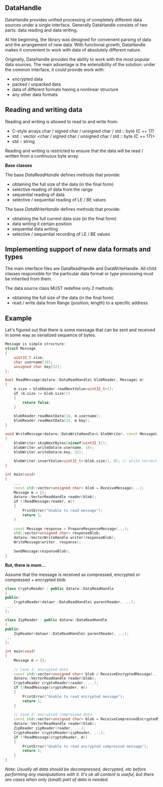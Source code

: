 ## DataHandle
DataHandle provides unified processing of completely different data sources under a single interface.
Generally DataHandle consists of two parts: data reading and data writing.

At hte beginning, the library was designed for convenient parsing of data and the arrangement of new data.
With functional growth, DataHandle makes it convenient to work with data of absolutely different nature.

Originally, DataHandle provides the ability to work with the most popular data sources.
The main advantage is the extensibility of the solution: under the common interface, it could provide work with:
 - encrypted data
 - packed / unpacked data
 - data of different formats having a nonlinear structure
 - any other data formats

## Reading and writing data
Reading and writing is allowed to read to and write from:
 - C-style arrays char / signed char / unsigned char / std :: byte (C ++ 17)
 - std :: vector <char / signed char / unsigned char / std :: byte (C ++ 17)>
 - std :: string
 
Reading and writing is restricted to ensure that the data will be read / written from a continuous byte array.


**Base classes**

The base _DataReadHandle_ defines methods that provide:
 - obtaining the full size of the data (in the final form)
 - selective reading of data from the range
 - sequential reading of data
 - selective / sequential reading of LE / BE values

The base _DataWriteHandle_ defines methods that provide:
 - obtaining the full current data size (in the final form)
 - data writing it certain position
 - sequential data writing
 - selective / sequential recording of LE / BE values

## Implementing support of new data formats and types
The main interface files are DataReadHandle and DataWriteHandle.
All child classes responsible for the particular data format or type processing must be inherited from them.

The data source class MUST redefine only 2 methods:
 - obtaining the full size of the data (in the final form)
 - read / write data from Range (position; length) to a specific address

## Example

Let's figured out that there is some message that can be sent and received in some way as serialized sequence of bytes.

```c++
Message is simple structure:
struct Message
{
    uint32_t size;
    char username[16];
    unsigned char key[32];
};

bool ReadMessage(datarw::DataReadHandle& blobReader, Message& m)
{
    m.size = blobReader.readNextValue<uint32_t>();
    if (m.size != blob.size())
    {
        return false;
    }
    
    blobReader.readNextData(16, m.username);
    blobReader.readNextData(32, m.key);
}

void WriteMessage(datarw::DataWriteHandle>& blobWriter, const Message& m)
{
    blobWriter.skipNextBytes(sizeof(uint32_t));
    blobWriter.writeData(m.username, 16);
    blobWriter.writeData(m.key, 32);
    
    blobWriter.insertValue<uint32_t>(blob.size(), 0); // write correct message size
}

int main(void)
{
    ...
    const std::vector<unsigned char> blob = ReceiveMessage(...);
    Message m = {};
    datarw::VectorReadHandle reader(blob);
    if (!ReadMessage(reader, m))
    {
        PrintError("Unable to read message");
        return 1;
    }
    
    const Message response = PrepareResponseMessage(...);
    std::vector<unsigned char> responseBlob;
    datarw::VectorWriteHandle writer(responseBlob);
    WriteMessage(writer, response);
    
    SendMessage(responseBlob);
}
```

**But, there is more...**

Assume that the message is received as compressed, encrypted or compressed + encrypted blob

```c++
class CryptoReader : public datarw::DataReadHandle
{
public:
    CryptoReader(datawr::DataReadHandle& parentReader, ...);
...
};

class ZipReader : public datarw::DataReadHandle
{
public:
    ZipReader(datawr::DataReadHandle& parentReader, ...);
...
};

int main(void)
{
    Message m = {};
    
    // Case 1: encrypted data
    const std::vector<unsigned char> blob = ReceiveEncryptedMessage(...);
    datarw::VectorReadHandle reader(blob);
    CryptoReader cryptoReader(reader, ...);
    if (!ReadMessage(cryptoReader, m))
    {
        PrintError("Unable to read encrypted message");
        return 1;
    }
    
    // Case 2: encrypted compressed data
    const std::vector<unsigned char> blob = ReceiveCompressedEncryptedMessage(...);
    datarw::VectorReadHandle reader(blob);
    ZipReader zipReader(reader, ...);
    CryptoReader cryptoReader(zipReader, ...);
    if (!ReadMessage(cryptoReader, m))
    {
        PrintError("Unable to read encrypted compressed message");
        return 1;
    }
}
```

_Note:_
_Usually all data should be decompressed, decrypted, etc before performing any manipulations with it._
_It's ok all content is useful, but there are cases when only (small) part of data is needed._
